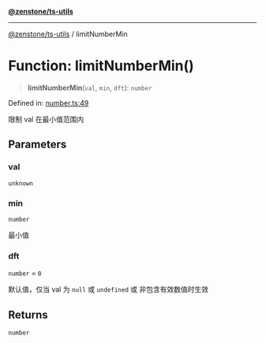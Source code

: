 [**@zenstone/ts-utils**](../README.md)

***

[@zenstone/ts-utils](../globals.md) / limitNumberMin

# Function: limitNumberMin()

> **limitNumberMin**(`val`, `min`, `dft`): `number`

Defined in: [number.ts:49](https://github.com/janpoem/ts-utils/blob/df5fa129179bf9218996bf53428f8189a02eea4a/src/number.ts#L49)

限制 val 在最小值范围内

## Parameters

### val

`unknown`

### min

`number`

最小值

### dft

`number` = `0`

默认值，仅当 val 为 `null` 或 `undefined` 或 非包含有效数值时生效

## Returns

`number`
